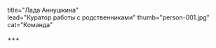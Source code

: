 title="Лада Аннушкина"    
lead="Куратор работы с родственниками"
thumb="person-001.jpg"   
cat="Команда"

+++